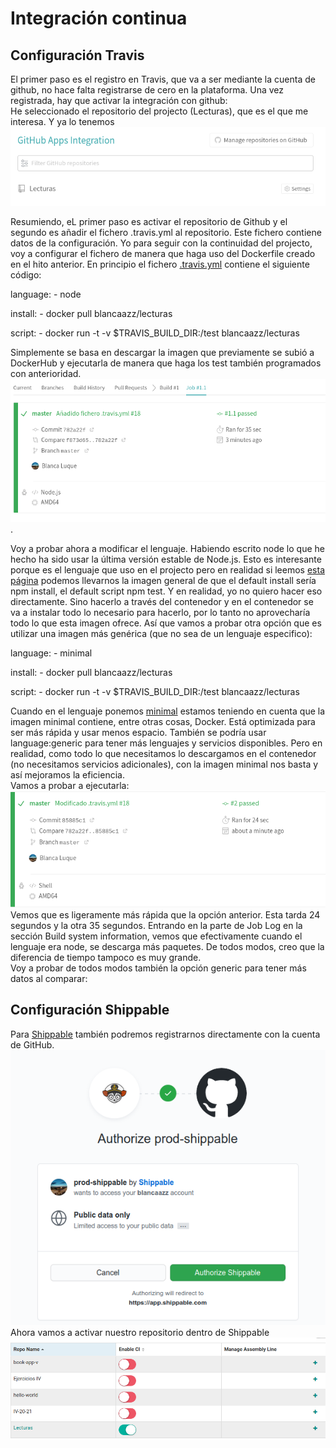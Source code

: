 # Integración continua

## Configuración Travis

El primer paso es el registro en Travis, que va a ser mediante la cuenta de github, no hace falta registrarse de cero en la plataforma. Una vez registrada, hay que activar la integración con github:  
He seleccionado el repositorio del projecto (Lecturas), que es el que me interesa. Y ya lo tenemos
![travis4](img/travis4.png)

Resumiendo, eL primer paso es activar el repositorio de Github y el segundo es añadir el fichero .travis.yml al repositorio. Este fichero contiene datos de la configuración. Yo para seguir con la continuidad del projecto, voy a configurar el fichero de manera que haga uso del Dockerfile creado en el hito anterior.
En principio el fichero [.travis.yml](.travis.yml) contiene el siguiente código:

language:
    - node

install:
    - docker pull blancaazz/lecturas

script:
    - docker run -t -v $TRAVIS_BUILD_DIR:/test blancaazz/lecturas

Simplemente se basa en descargar la imagen que previamente se subió a DockerHub y ejecutarla de manera que haga los test también programados con anterioridad.
![travis5](img/travis5.png).

Voy a probar ahora a modificar el lenguaje. Habiendo escrito node lo que he hecho ha sido usar la última versión estable de Node.js. Esto es interesante porque es el lenguaje que uso en el projecto pero en realidad si leemos [esta página](https://docs.travis-ci.com/user/languages/javascript-with-nodejs/) podemos llevarnos la imagen general de que el default install sería npm install, el default script npm test. Y en realidad, yo no quiero hacer eso directamente. Sino hacerlo a través del contenedor y en el contenedor se va a instalar todo lo necesario para hacerlo, por lo tanto no aprovecharía todo lo que esta imagen ofrece. Así que vamos a probar otra opción que es utilizar una imagen más genérica (que no sea de un lenguaje especifico):

language:
    - minimal

install:
    - docker pull blancaazz/lecturas

script:
    - docker run -t -v $TRAVIS_BUILD_DIR:/test blancaazz/lecturas


Cuando en el lenguaje ponemos [minimal](https://docs.travis-ci.com/user/languages/minimal-and-generic/) estamos teniendo en cuenta que la imagen minimal contiene, entre otras cosas, Docker. Está optimizada para ser más rápida y usar menos espacio. También se podría usar language:generic para tener más lenguajes y servicios disponibles. Pero en realidad, como todo lo que necesitamos lo descargamos en el contenedor (no necesitamos servicios adicionales), con la imagen minimal nos basta y así mejoramos la eficiencia.  
Vamos a probar a ejecutarla:  
![travis6](img/travis6.png)  
Vemos que es ligeramente más rápida que la opción anterior. Esta tarda 24 segundos y la otra 35 segundos. Entrando en la parte de Job Log en la sección Build system information, vemos que efectivamente cuando el lenguaje era node, se descarga más paquetes. De todos modos, creo que la diferencia de tiempo tampoco es muy grande.   
Voy a probar de todos modos también la opción generic para tener más datos al comparar:



## Configuración Shippable

Para [Shippable](http://docs.shippable.com/) también podremos registrarnos directamente con la cuenta de GitHub.
![shippable](img/shippable.png)
Ahora vamos a activar nuestro repositorio dentro de Shippable
![shippable2](img/shippable2.png)

